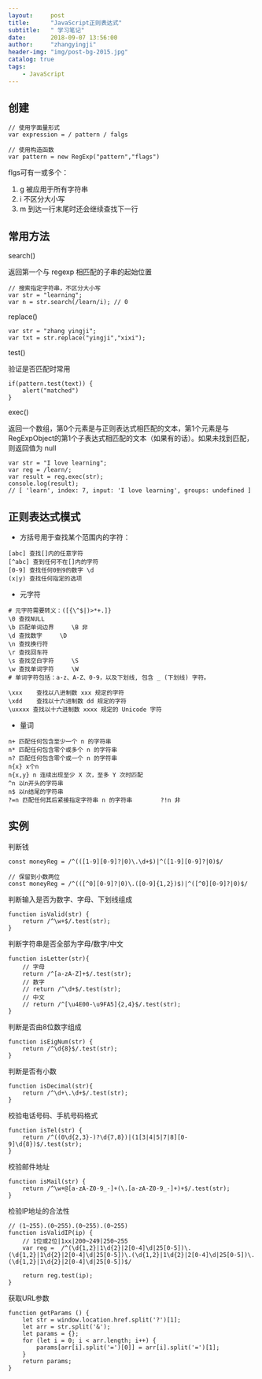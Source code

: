 ```yaml
---
layout:     post
title:      "JavaScript正则表达式"
subtitle:   " 学习笔记"
date:       2018-09-07 13:56:00
author:     "zhangyingji"
header-img: "img/post-bg-2015.jpg"
catalog: true
tags:
    - JavaScript
---
```


## 创建

```
// 使用字面量形式
var expression = / pattern / falgs

// 使用构造函数
var pattern = new RegExp("pattern","flags")
```

flgs可有一或多个：
1. g 被应用于所有字符串
2. i 不区分大小写
3. m 到达一行末尾时还会继续查找下一行

## 常用方法

search()

返回第一个与 regexp 相匹配的子串的起始位置

```
// 搜索指定字符串，不区分大小写
var str = "learning";
var n = str.search(/learn/i); // 0
```

replace()

```
var str = "zhang yingji";
var txt = str.replace("yingji","xixi");
```

test() 

验证是否匹配时常用

```
if(pattern.test(text)) {
    alert("matched")
}
```

exec() 

返回一个数组，第0个元素是与正则表达式相匹配的文本，第1个元素是与RegExpObject的第1个子表达式相匹配的文本（如果有的话）。如果未找到匹配，则返回值为 null

```
var str = "I love learning";
var reg = /learn/;
var result = reg.exec(str);
console.log(result);
// [ 'learn', index: 7, input: 'I love learning', groups: undefined ]
```

## 正则表达式模式

- 方括号用于查找某个范围内的字符：

```
[abc] 查找[]内的任意字符
[^abc] 查到任何不在[]内的字符
[0-9] 查找任何0到9的数字 \d
(x|y) 查找任何指定的选项
```

- 元字符

```
# 元字符需要转义：([{\^$|)>*+.]}
\0 查找NULL
\b 匹配单词边界     \B 非
\d 查找数字     \D 
\n 查找换行符
\r 查找回车符
\s 查找空白字符     \S 
\w 查找单词字符     \W
# 单词字符包括：a-z、A-Z、0-9，以及下划线, 包含 _ (下划线) 字符。

\xxx    查找以八进制数 xxx 规定的字符
\xdd    查找以十六进制数 dd 规定的字符
\uxxxx 查找以十六进制数 xxxx 规定的 Unicode 字符
```

- 量词

```
n+ 匹配任何包含至少一个 n 的字符串
n* 匹配任何包含零个或多个 n 的字符串
n? 匹配任何包含零个或一个 n 的字符串
n{x} x个n
n{x,y} n 连续出现至少 X 次，至多 Y 次时匹配
^n 以n开头的字符串
n$ 以n结尾的字符串
?=n 匹配任何其后紧接指定字符串 n 的字符串        ?!n 非
```

## 实例

判断钱

```
const moneyReg = /^(([1-9][0-9]?|0)\.\d+$)|^([1-9][0-9]?|0)$/

// 保留到小数两位
const moneyReg = /^(([^0][0-9]?|0)\.([0-9]{1,2})$)|^([^0][0-9]?|0)$/
```

判断输入是否为数字、字母、下划线组成

```
function isValid(str) { 
    return /^\w+$/.test(str); 
}
```

判断字符串是否全部为字母/数字/中文

```
function isLetter(str){
    // 字母
    return /^[a-zA-Z]+$/.test(str);
    // 数字
    // return /^\d+$/.test(str);
    // 中文
    // return /^[\u4E00-\u9FA5]{2,4}$/.test(str);
}
```

判断是否由8位数字组成

```
function isEigNum(str) { 
    return /^\d{8}$/.test(str); 
}
```

判断是否有小数

```
function isDecimal(str){
    return /^\d+\.\d+$/.test(str);
}
```

校验电话号码、手机号码格式

```
function isTel(str) { 
    return /^((0\d{2,3}-)?\d{7,8})|(1[3|4|5|7|8][0-9]\d{8})$/.test(str); 
}
```

校验邮件地址 

```
function isMail(str) { 
    return /^\w+@[a-zA-Z0-9_-]+(\.[a-zA-Z0-9_-]+)+$/.test(str); 
}
```

检验IP地址的合法性

```
// (1~255).(0~255).(0~255).(0~255)
function isValidIP(ip) {
    // 1位或2位|1xx|200~249|250~255
    var reg =  /^(\d{1,2}|1\d{2}|2[0-4]\d|25[0-5])\.(\d{1,2}|1\d{2}|2[0-4]\d|25[0-5])\.(\d{1,2}|1\d{2}|2[0-4]\d|25[0-5])\.(\d{1,2}|1\d{2}|2[0-4]\d|25[0-5])$/
    
    return reg.test(ip);   
}  
```

获取URL参数

```
function getParams () {
    let str = window.location.href.split('?')[1];
    let arr = str.split('&');
    let params = {};
    for (let i = 0; i < arr.length; i++) {
        params[arr[i].split('=')[0]] = arr[i].split('=')[1];
    }
    return params;
}
```